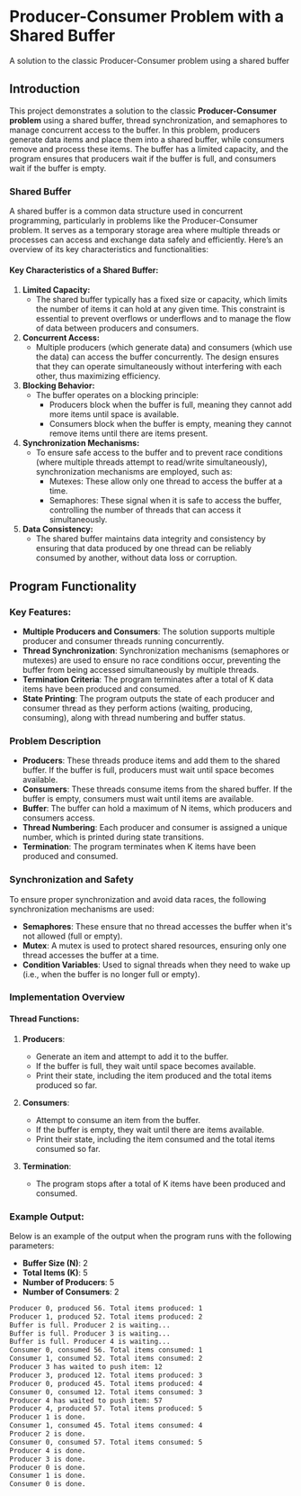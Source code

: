 # Producer-Consumer Problem with a Shared Buffer
A solution to the classic Producer-Consumer problem using a shared buffer

## Introduction
This project demonstrates a solution to the classic **Producer-Consumer problem** using a shared buffer, thread synchronization, and semaphores to manage concurrent access to the buffer. In this problem, producers generate data items and place them into a shared buffer, while consumers remove and process these items. The buffer has a limited capacity, and the program ensures that producers wait if the buffer is full, and consumers wait if the buffer is empty.

### Shared Buffer
A shared buffer is a common data structure used in concurrent programming, particularly in problems like the Producer-Consumer problem. It serves as a temporary storage area where multiple threads or processes can access and exchange data safely and efficiently. Here’s an overview of its key characteristics and functionalities:

#### Key Characteristics of a Shared Buffer:
1. **Limited Capacity:**
   - The shared buffer typically has a fixed size or capacity, which limits the number of items it can hold at any given time. This constraint is essential to prevent overflows or underflows and to manage the flow of data between producers and consumers.
2. **Concurrent Access:**
   - Multiple producers (which generate data) and consumers (which use the data) can access the buffer concurrently. The design ensures that they can operate simultaneously without interfering with each other, thus maximizing efficiency.
3. **Blocking Behavior:**
   - The buffer operates on a blocking principle:
        - Producers block when the buffer is full, meaning they cannot add more items until space is available.
        - Consumers block when the buffer is empty, meaning they cannot remove items until there are items present.
4. **Synchronization Mechanisms:**
   - To ensure safe access to the buffer and to prevent race conditions (where multiple threads attempt to read/write simultaneously), synchronization mechanisms are employed, such as:
        - Mutexes: These allow only one thread to access the buffer at a time.
        - Semaphores: These signal when it is safe to access the buffer, controlling the number of threads that can access it simultaneously.
5. **Data Consistency:**
   - The shared buffer maintains data integrity and consistency by ensuring that data produced by one thread can be reliably consumed by another, without data loss or corruption.

## Program Functionality

### Key Features:
- **Multiple Producers and Consumers**: The solution supports multiple producer and consumer threads running concurrently.
- **Thread Synchronization**: Synchronization mechanisms (semaphores or mutexes) are used to ensure no race conditions occur, preventing the buffer from being accessed simultaneously by multiple threads.
- **Termination Criteria**: The program terminates after a total of K data items have been produced and consumed.
- **State Printing**: The program outputs the state of each producer and consumer thread as they perform actions (waiting, producing, consuming), along with thread numbering and buffer status.

### Problem Description
- **Producers**: These threads produce items and add them to the shared buffer. If the buffer is full, producers must wait until space becomes available.
- **Consumers**: These threads consume items from the shared buffer. If the buffer is empty, consumers must wait until items are available.
- **Buffer**: The buffer can hold a maximum of N items, which producers and consumers access.
- **Thread Numbering**: Each producer and consumer is assigned a unique number, which is printed during state transitions.
- **Termination**: The program terminates when K items have been produced and consumed.

### Synchronization and Safety
To ensure proper synchronization and avoid data races, the following synchronization mechanisms are used:
- **Semaphores**: These ensure that no thread accesses the buffer when it's not allowed (full or empty).
- **Mutex**: A mutex is used to protect shared resources, ensuring only one thread accesses the buffer at a time.
- **Condition Variables**: Used to signal threads when they need to wake up (i.e., when the buffer is no longer full or empty).

### Implementation Overview

#### Thread Functions:
1. **Producers**:
   - Generate an item and attempt to add it to the buffer.
   - If the buffer is full, they wait until space becomes available.
   - Print their state, including the item produced and the total items produced so far.

2. **Consumers**:
   - Attempt to consume an item from the buffer.
   - If the buffer is empty, they wait until there are items available.
   - Print their state, including the item consumed and the total items consumed so far.

3. **Termination**:
   - The program stops after a total of K items have been produced and consumed.

### Example Output:
Below is an example of the output when the program runs with the following parameters:
- **Buffer Size (N)**: 2
- **Total Items (K)**: 5
- **Number of Producers**: 5
- **Number of Consumers**: 2

```bash
Producer 0, produced 56. Total items produced: 1
Producer 1, produced 52. Total items produced: 2
Buffer is full. Producer 2 is waiting...
Buffer is full. Producer 3 is waiting...
Buffer is full. Producer 4 is waiting...
Consumer 0, consumed 56. Total items consumed: 1
Consumer 1, consumed 52. Total items consumed: 2
Producer 3 has waited to push item: 12
Producer 3, produced 12. Total items produced: 3
Producer 0, produced 45. Total items produced: 4
Consumer 0, consumed 12. Total items consumed: 3
Producer 4 has waited to push item: 57
Producer 4, produced 57. Total items produced: 5
Producer 1 is done.
Consumer 1, consumed 45. Total items consumed: 4
Producer 2 is done.
Consumer 0, consumed 57. Total items consumed: 5
Producer 4 is done.
Producer 3 is done.
Producer 0 is done.
Consumer 1 is done.
Consumer 0 is done.
